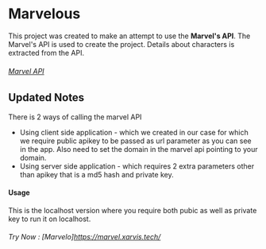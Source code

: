 # Marvelous
This project was created to make an attempt to use the **Marvel's API**.
The Marvel's API is used to create the project. Details about characters is extracted from the API.

###### [Marvel API](https://developer.marvel.com/)

## Updated Notes
There is 2 ways of calling the marvel API
- Using client side application - which we created in our case for which we require public apikey to be passed as url parameter as you can see in the app. Also need to set the domain in the marvel api pointing to your domain.
- Using server side application - which requires 2 extra parameters other than apikey that is a md5 hash and private key.


#### Usage
This is the localhost version where you require both pubic as well as private key to run it on localhost.

###### Try Now : [Marvelo]https://marvel.xarvis.tech/
